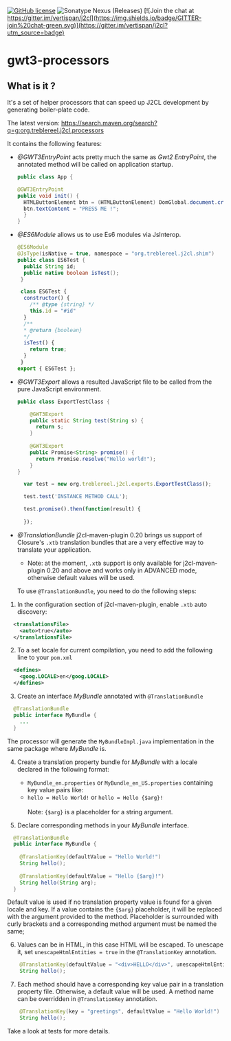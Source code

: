 [![GitHub license](https://img.shields.io/github/license/treblereel/gwt3-processors)](https://github.com/treblereel/gwt3-processors/blob/main/LICENSE)
![Sonatype Nexus (Releases)](https://img.shields.io/nexus/r/org.treblereel.j2cl.processors/processors?server=https%3A%2F%2Foss.sonatype.org&style=plastic)
[![Join the chat at https://gitter.im/vertispan/j2cl](https://img.shields.io/badge/GITTER-join%20chat-green.svg)](https://gitter.im/vertispan/j2cl?utm_source=badge)


# gwt3-processors

## What is it ?

It's a set of helper processors that can speed up J2CL development by generating boiler-plate code.

The latest version: https://search.maven.org/search?q=g:org.treblereel.j2cl.processors

It contains the following features:

* *@GWT3EntryPoint* acts pretty much the same as *Gwt2 EntryPoint*, the annotated method will be called on application startup.
  ```java
  public class App {

  @GWT3EntryPoint
  public void init() {
    HTMLButtonElement btn = (HTMLButtonElement) DomGlobal.document.createElement("button");
    btn.textContent = "PRESS ME !";
    }
  }
  ```

* *@ES6Module* allows us to use Es6 modules via JsInterop.
  ```java
  @ES6Module
  @JsType(isNative = true, namespace = "org.treblereel.j2cl.shim")
  public class ES6Test {
    public String id;
    public native boolean isTest();
   }
  ```
  ```javascript
   class ES6Test {
    constructor() {
      /** @type {string} */
      this.id = "#id"
    }
    /**
    * @return {boolean}
    */
    isTest() {
      return true;
    }
   }
  export { ES6Test };
  ```
  
* *@GWT3Export* allows a resulted JavaScript file to be called from the pure JavaScript environment.
  
  ```java
  public class ExportTestClass {
  
      @GWT3Export
      public static String test(String s) {
        return s;
      }
    
      @GWT3Export
      public Promise<String> promise() {
        return Promise.resolve("Hello world!");
      }
  }
  ```
  ```javascript
    var test = new org.treblereel.j2cl.exports.ExportTestClass();

    test.test('INSTANCE METHOD CALL');

    test.promise().then(function(result) {
       
    });
   ```

* *@TranslationBundle* j2cl-maven-plugin 0.20 brings us support of Closure's `.xtb` translation bundles that are a very effective way to translate your application.
    * Note: at the moment, `.xtb` support is only available for j2cl-maven-plugin 0.20 and above and works only in ADVANCED mode, otherwise default values will be used.

  To use `@TranslationBundle`, you need to do the following steps:

1. In the configuration section of j2cl-maven-plugin, enable `.xtb` auto discovery:

  ```xml
    <translationsFile>
      <auto>true</auto>
    </translationsFile>
  ```

2. To a set locale for current compilation, you need to add the following line to your `pom.xml`
    
  ```xml
    <defines>
      <goog.LOCALE>en</goog.LOCALE>
    </defines>
  ```

3. Create an interface _MyBundle_ annotated with `@TranslationBundle`
    
  ```java
    @TranslationBundle
    public interface MyBundle {
      ...
    }
  ```
  The processor will generate the `MyBundleImpl.java` implementation in the same package where _MyBundle_ is.

4. Create a translation property bundle for _MyBundle_ with a locale declared in the following format:

    * `MyBundle_en.properties` or `MyBundle_en_US.properties` containing key value pairs like:
    * `hello = Hello World!` or `hello = Hello {$arg}!`
    <br/><br/>
    Note: `{$arg}` is a placeholder for a string argument.

5. Declare corresponding methods in your _MyBundle_ interface.

  ```java
    @TranslationBundle
    public interface MyBundle {
    
      @TranslationKey(defaultValue = "Hello World!")
      String hello();
    
      @TranslationKey(defaultValue = "Hello {$arg}!")
      String hello(String arg);
    }
  ```

  Default value is used if no translation property value is found for a given locale and key.
  If a value contains the `{$arg}` placeholder, it will be replaced with the argument provided to the method. Placeholder is surrounded with curly brackets and a corresponding method argument must be named the same; 

6. Values can be in HTML, in this case HTML will be escaped. To unescape it, set `unescapeHtmlEntities = true` in the `@TranslationKey` annotation.

  ```java
      @TranslationKey(defaultValue = "<div>HELLO</div>", unescapeHtmlEntities = true)
      String hello();
  ```
   
7. Each method should have a corresponding key value pair in a translation property file. Otherwise, a default value will be used. A method name can be overridden in `@TranslationKey` annotation.

  ```java
      @TranslationKey(key = "greetings", defaultValue = "Hello World!")
      String hello();
  ```
  
Take a look at tests for more details.

